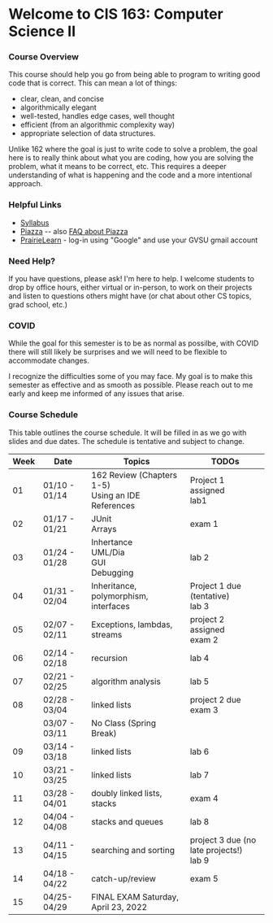 # Welcome to CIS 163:  Computer Science II

### Course Overview
This course should help you go from being able to program to writing good code that is correct.
This can mean a lot of things:
* clear, clean, and concise
* algorithmically elegant
* well-tested, handles edge cases, well thought
* efficient (from an algorithmic complexity way)
* appropriate selection of data structures.

Unlike 162 where the goal is just to write code to solve a problem, the goal here is to really think about
what you are coding, how you are solving the problem, what it means to be correct, etc.
This requires a deeper understanding
of what is happening and the code and a more intentional approach.

### Helpful Links

* [Syllabus](syllabus.md)
* [Piazza](https://www.piazza.com/gvsu/winter2022/cis16306/home) -- also [FAQ about Piazza](piazza-faq.md)
* [PrairieLearn](https://www.prairielearn.org/pl/course_instance/129006) - log-in
  using "Google" and use your GVSU gmail account

### Need Help?
If you have questions, please ask!  I'm here to help.  I welcome students
to drop by office hours, either virtual or in-person,
to work on their projects and listen to questions others might have (or chat
about other CS topics, grad school, etc.)

### COVID
While the goal for this semester is to be as normal as possilbe,
with COVID there will still likely be
surprises and we will need to be flexible to accommodate changes.

I recognize the difficulties some of you may face.
My goal is to make this semester as effective and as smooth
as possible.  Please reach out to me early and keep me informed
of any issues that arise.

### Course Schedule
This table outlines the course schedule.  It will be filled in
as we go with slides and due dates.  The schedule is tentative and subject to change.

| Week | Date          | Topics | TODOs |
| ---- | ------------- | ------ | --------- |
|  01  | 01/10 - 01/14 |  162 Review (Chapters 1-5) <br> Using an IDE <br> References | Project 1 assigned <br> lab1 |
|  02  | 01/17 - 01/21 |  JUnit <br> Arrays | exam 1 | 
|  03  | 01/24 - 01/28 |  Inhertance <br> UML/Dia <br> GUI <br> Debugging | lab 2 |
|  04  | 01/31 - 02/04 |  Inheritance, polymorphism, interfaces | Project 1 due (tentative) <br> lab 3|
|  05  | 02/07 - 02/11 |  Exceptions, lambdas, streams| project 2 assigned <br> exam 2 |
|  06  | 02/14 - 02/18 |  recursion | lab 4 |  
|  07  | 02/21 - 02/25 |  algorithm analysis | lab 5 |
|  08  | 02/28 - 03/04 |  linked lists | project 2 due <br> exam 3 | 
|      | 03/07 - 03/11 | No Class (Spring Break)  |  |
|  09  | 03/14 - 03/18 |  linked lists| lab 6 |  
|  10  | 03/21 - 03/25 |  linked lists | lab 7 | 
|  11  | 03/28 - 04/01 |  doubly linked lists, stacks | exam 4 |
|  12  | 04/04 - 04/08 |  stacks and queues | lab 8 |
|  13  | 04/11 - 04/15 |  searching and sorting | project 3 due (no late projects!) <br> lab 9 |
|  14  | 04/18 - 04/22 |  catch-up/review | exam 5 | 
|  15  | 04/25-04/29 | FINAL EXAM Saturday, April 23, 2022 |  |
